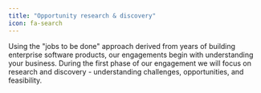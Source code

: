 ```yaml
---
title: "Opportunity research & discovery"
icon: fa-search
---
```


Using the "jobs to be done" approach derived from years of building enterprise software products, our engagements begin with understanding your business. During the first phase of our engagement we will focus on research and discovery - understanding challenges, opportunities, and feasibility.

